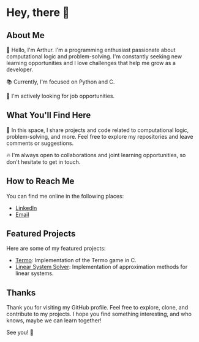 # Hey, there 👋

## About Me

👋 Hello, I'm Arthur. I'm a programming enthusiast passionate about computational logic and problem-solving. I'm constantly seeking new learning opportunities and I love challenges that help me grow as a developer.

📚 Currently, I'm focused on Python and C.

💼 I'm actively looking for job opportunities.

## What You'll Find Here

🧩 In this space, I share projects and code related to computational logic, problem-solving, and more. Feel free to explore my repositories and leave comments or suggestions.

🔥 I'm always open to collaborations and joint learning opportunities, so don't hesitate to get in touch.

## How to Reach Me

You can find me online in the following places:

- [LinkedIn](https://www.linkedin.com/in/arthur-dolival/)
- [Email](arthurdolival@gmail.com)

## Featured Projects

Here are some of my featured projects:

- [Termo](https://github.com/Thurzinhu/Termo): Implementation of the Termo game in C.
- [Linear System Solver](https://github.com/Thurzinhu/Linear-System-Solver): Implementation of approximation methods for linear systems.

## Thanks

Thank you for visiting my GitHub profile. Feel free to explore, clone, and contribute to my projects. I hope you find something interesting, and who knows, maybe we can learn together!

See you! 🚀

